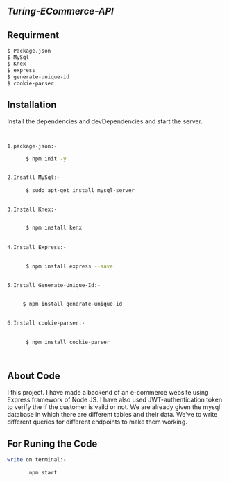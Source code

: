 ## _Turing-ECommerce-API_
## Requirment
```sh
$ Package.json
$ MySql 
$ Knex
$ express
$ generate-unique-id
$ cookie-parser
```

## Installation
Install the dependencies and devDependencies and start the server.

```sh


1.package-json:-

      $ npm init -y


2.Insatll MySql:-
        
      $ sudo apt-get install mysql-server
        

3.Install Knex:-


      $ npm install kenx
        
        
4.Install Express:-

      
      $ npm install express --save
        

5.Install Generate-Unique-Id:-

      
     $ npm install generate-unique-id
      

6.Install cookie-parser:-

    
      $ npm install cookie-parser




```


## About Code 
I this project. I have made a backend of an e-commerce website using Express framework of Node JS.
I have also used JWT-authentication token to verify the if the customer is vaild or not.
We are already given the mysql database in which there are different tables and their data. We've to write 
different queries for different endpoints to make them working.



## For Runing the Code 
```sh
write on terminal:-
      
       npm start

```



